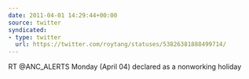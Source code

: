 ```yaml
---
date: 2011-04-01 14:29:44+00:00
source: twitter
syndicated:
- type: twitter
  url: https://twitter.com/roytang/statuses/53826381888499714/
---
```


RT @ANC_ALERTS Monday (April 04) declared as a nonworking holiday
